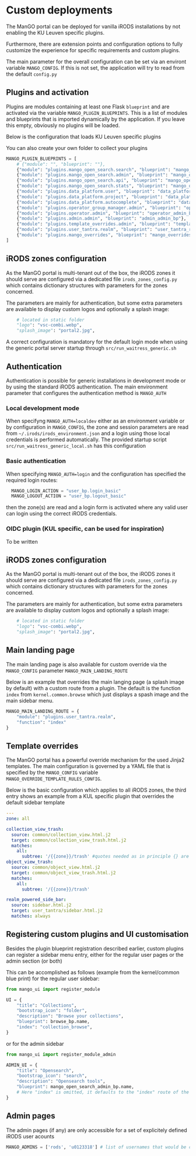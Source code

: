 # Custom deployments

The ManGO portal can be deployed for vanilla iRODS installations by not enabling the KU Leuven specific plugins. 

Furthermore, there are extension points and configuration options to fully customize the experience for specific requirements and custom plugins.

The main parameter for the overall configuration can be set via an environt variable `MANGO_CONFIG`. If this is not set, the application will try to read from the default `config.py`

## Plugins and activation

Plugins are modules containing at least one Flask `blueprint` and are activated via the variable `MANGO_PLUGIN_BLUEPRINTS`. This is a list of modules and blueprints that is imported dynamically by the application. If you leave this empty, obviously no plugins will be loaded.

Below is the configuration that loads KU Leuven specific plugins

You can also create your own folder to collect your plugins

```python
MANGO_PLUGIN_BLUEPRINTS = [
    # {"module": "", "blueprint": ""},
    {"module": "plugins.mango_open_search.search", "blueprint": "mango_open_search_bp"},
    {"module": "plugins.mango_open_search.admin", "blueprint": "mango_open_search_admin_bp"},
    {"module": "plugins.mango_open_search.api", "blueprint": "mango_open_search_api_bp"},
    {"module": "plugins.mango_open_search.stats", "blueprint": "mango_open_search_stats_bp"},
    {"module": "plugins.data_platform.user", "blueprint": "data_platform_user_bp"},
    {"module": "plugins.data_platform.project", "blueprint": "data_platform_project_bp"},
    {"module": "plugins.data_platform.autocomplete", "blueprint": "data_platform_autocomplete_bp"},
    {"module": "plugins.operator_group_manager.admin", "blueprint": "operator_group_manager_admin_bp"},
    {"module": "plugins.operator.admin", "blueprint": "operator_admin_bp"},
    {"module": "plugins.admin.admin", "blueprint": "admin_admin_bp"},
    {"module": "plugins.template_overrides.admin", "blueprint": "template_overrides_admin_bp"},
    {"module": "plugins.user_tantra.realm", "blueprint": "user_tantra_realm_bp"},
    {"module": "plugins.mango_overrides", "blueprint": "mango_overrides_bp"},
]
```

## iRODS zones configuration

As the ManGO portal is multi-tenant out of the box, the iRODS zones it should serve are configured via a dedicated file `irods_zones_config.py` which contains dictionary structures with parameters for the zones concerned. 

The parameters are mainly for authentication, but some extra parameters are available to display custom logos and optionally a splash image:

```python
    # located in static folder
    "logo": "vsc-combi.webp",  
    "splash_image": "portal2.jpg",
```

A correct configuration is mandatory for the default login mode when using the generic portal server startup through `src/run_waitress_generic.sh`

## Authentication

Authentication is possible for generic installations in development mode or by using the standard iRODS authentication. The main environment parameter that configures the authentication method is `MANGO_AUTH`

### Local development mode

When specifyng `MANGO_AUTH=localdev` either as an environment variable or by configuration in `MANGO_CONFIG`, the zone and session parameters are read from `~/.irods/irods_environment.json` and a login using those local credentials is performed automatically. The provided startup script `src/run_waitress_generic_local.sh` has this configuration

### Basic authentication

When specifying  `MANGO_AUTH=login` and the configuration has specified the required login routes:

```python
  MANGO_LOGIN_ACTION = "user_bp.login_basic"
  MANGO_LOGOUT_ACTION = "user_bp.logout_basic"
```

then the zone(s) are read and a login form is activated where any valid user can login using the correct iRODS credentials.


### OIDC plugin (KUL specific, can be used for inspiration)

To be written

## iRODS zones configuration

As the ManGO portal is multi-tenant out of the box, the iRODS zones it should serve are configured via a dedicated file `irods_zones_config.py` which contains dictionary structures with parameters for the zones concerned. 

The parameters are mainly for authentication, but some extra parameters are available to display custom logos and optionally a splash image:

```python
    # located in static folder
    "logo": "vsc-combi.webp",  
    "splash_image": "portal2.jpg",
```

## Main landing page

The main landing page is also available for custom override via the `MANGO_CONFIG` parameter `MANGO_MAIN_LANDING_ROUTE`

Below is an example that overrides the main langing page (a splash image by default) with a custom route from a plugin. The default is the function `index` from `kernel.common.browse` which just displays a spash image and the main sidebar menu.

```python
MANGO_MAIN_LANDING_ROUTE = {
    "module": "plugins.user_tantra.realm", 
    "function": "index"
}
```

## Template overrides

The ManGO portal has a powerful override mechanism for the used Jinja2 templates. The main configuration is governed by a YAML file that is specified by the `MANGO_CONFIG` variable `MANGO_OVERRIDE_TEMPLATE_RULES_CONFIG`. 

Below is the basic configuration which applies to all iRODS zones, the third entry shows an example from a KUL specific plugin that overrides the default sidebar template

```yaml
---
zone: all

collection_view_trash:
  source: common/collection_view.html.j2
  target: common/collection_view_trash.html.j2
  matches:
    all:
      subtree: '/{{zone}}/trash' #quotes needed as in principle {} are special characters
object_view_trash:
  source: common/object_view.html.j2
  target: common/object_view_trash.html.j2
  matches:
    all:
      subtree: '/{{zone}}/trash'

realm_powered_side_bar:
  source: sidebar.html.j2
  target: user_tantra/sidebar.html.j2
  matches: always

```

## Registering custom plugins and UI customisation

Besides the plugin blueprint registration described earlier, custom plugins can register a sidebar menu entry, either for the regular user pages or the admin section (or both)

This can be accomplished as follows (example from the kernel/common blue print) for the regular user sidebar:

```python
from mango_ui import register_module

UI = {
    "title": "Collections", 
    "bootstrap_icon": "folder",
    "description": "Browse your collections",
    "blueprint": browse_bp.name,
    "index": "collection_browse",
}
```

or for the admin sidebar

```python
from mango_ui import register_module_admin

ADMIN_UI = {
    "title": "Opensearch",
    "bootstrap_icon": "search",
    "description": "Opensearch tools",
    "blueprint": mango_open_search_admin_bp.name,
    # Here "index" is omitted, it defaults to the "index" route of the blueprint
}

```


## Admin pages

The admin pages (if any) are only accessible for a set of explicitely defined iRODS user acounts

```python
MANGO_ADMINS = ['rods', 'u0123318'] # list of usernames that would be considered ManGO portal admins
```